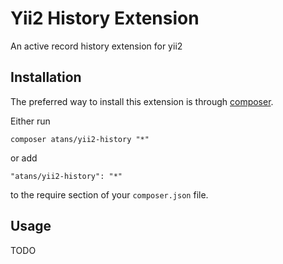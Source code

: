 Yii2 History Extension
===================
An active record history extension for yii2

Installation
------------

The preferred way to install this extension is through [composer](http://getcomposer.org/download/).

Either run

```
composer atans/yii2-history "*"
```

or add

```
"atans/yii2-history": "*"
```

to the require section of your `composer.json` file.


Usage
-----

TODO